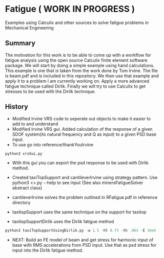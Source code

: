 # Fatigue ( WORK IN PROGRESS )
Examples using Calculix and other sources to solve fatigue problems in Mechanical Engineering
## Summary
The motivation for this work is to be able to come up with a workflow for fatigue analysis using the open source Calculix finite element 
software package. We will start by doing a simple example using hand calculations. This example is one that is taken from the work done by Tom Irvine. The file 
is beam.pdf and is included in this repository. We then use that example and apply it to a problem I am currently working on. Apply 
a more advanced fatigue technique called Dirlik. Finally we will try to use Calculix to get stresses to be used with the Dirlik technique.


## History
- Modified Irvine VRS  code to seperate out objects to make it easier to add to and understand
- Modified Irvine VRS gui. Added calculation of the response of a given SDOF system(its natural frequency and Q as input) to a given PSD base input. 
- To use  go into reference/thankYouIrvine
```Python
python3 vrsGui.py
```
- With this gui you can export the psd response to be used with Dirlik method.

- Created taxiTopSupport and cantileverIrvine using strategy pattern. Use python3 <>.py --help to see input
(See also minersFatigueSolver abstract class)
- cantileverIrvine solves the problem outlined in RFatigue.pdf in reference directory
- taxitopSupport uses the same technique on the support for taxitop
- taxitopSupportDirlik uses the Dirlik fatigue method 

```Python
python3 taxiTopSupportUsingDirlik.py -w 1.5 -ht 0.75 -th .065 -E 10e6 -wt 20 -span 43 -df 0.5 -Q 10 -dur 1440 -df 0.5 -pf ISO16750-PSD-SPRUNG.dat
```
- NEXT:  Build an FE model of beam and get stress for harmonic input of base with RMS accelerations from PSD input. Use that as psd stress for input into the Dirlik fatigue method.

